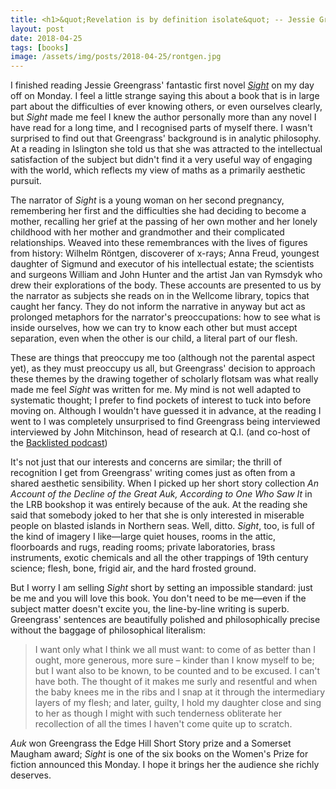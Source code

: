 ```yaml
---
title: <h1>&quot;Revelation is by definition isolate&quot; -- Jessie Greengrass' *Sight*</h1>
layout: post
date: 2018-04-25
tags: [books]
image: /assets/img/posts/2018-04-25/rontgen.jpg
---
```


I finished reading Jessie Greengrass' fantastic first novel [*Sight*](http://evewhite.co.uk/books/sight/) on my day off on Monday. I feel a little strange saying this about a book that is in large part about the difficulties of ever knowing others, or even ourselves clearly, but *Sight* made me feel I knew the author personally more than any novel I  have read for a long time, and I recognised parts of myself there. I wasn't surprised to find out that Greengrass' background is in analytic philosophy. At a reading in Islington she told us that she was attracted to the intellectual satisfaction of the subject but didn't find it a very useful way of engaging with the world, which reflects my view of maths as a primarily aesthetic pursuit.

The narrator of *Sight* is a young woman on her second pregnancy, remembering her first and the difficulties she had deciding to become a mother, recalling her grief at the passing of her own mother and her lonely childhood with her mother and grandmother and their complicated relationships.
Weaved into these remembrances with the lives of figures from history: Wilhelm Röntgen, discoverer of x-rays; Anna Freud, youngest daughter of Sigmund and executor of his intellectual estate; the scientists and surgeons William and John Hunter and the artist Jan van Rymsdyk who drew their explorations of the body. These accounts are presented to us by the narrator as subjects she reads on in the Wellcome library, topics that caught her fancy. They do not inform the narrative in anyway but act as prolonged metaphors for the narrator's preoccupations: how to see what is inside ourselves, how we can try to know each other but must accept separation, even when the other is our child, a literal part of our flesh.

These are things that preoccupy me too (although not the parental aspect yet), as they must preoccupy us all, but Greengrass' decision to approach these themes by the drawing together of scholarly flotsam was what really made me feel *Sight* was written for me. My mind is not well adapted to systematic thought; I prefer to find pockets of interest to tuck into before moving on. Although I wouldn't have guessed it in advance, at the reading I went to I was completely unsurprised to find Greengrass being interviewed interviewed by John Mitchinson, head of research at Q.I. (and co-host of the [Backlisted podcast](https://soundcloud.com/backlistedpod/tracks))

It's not just that our interests and concerns are similar; the thrill of recognition I get from Greengrass' writing comes just as often from a shared aesthetic sensibility. When I picked up her short story collection *An Account of the Decline of the Great Auk, According to One Who Saw It* in the LRB bookshop it was entirely because of the auk. At the reading she said that somebody joked to her that she is only interested in miserable people on blasted islands in Northern seas. Well, ditto. *Sight*, too, is full of the kind of imagery I like&mdash;large quiet houses, rooms in the attic, floorboards and rugs, reading rooms; private laboratories, brass instruments, exotic chemicals and all the other trappings of 19th century science; flesh, bone, frigid air, and the hard frosted ground.

But I worry I am selling *Sight* short by setting an impossible standard: just be me and you will love this book. You don't need to be me&mdash;even if the subject matter doesn't excite you, the line-by-line writing is superb. Greengrass' sentences are beautifully polished and philosophically precise without the baggage of philosophical literalism:
>I want only what I think we all must want: to come of as better than I ought, more generous, more sure &ndash; kinder than I know myself to be; but I want also to be known, to be counted and to be excused. I can't have both. The thought of it makes me surly and resentful and when the baby knees me in the ribs and I snap at it through the intermediary layers of my flesh; and later, guilty, I hold my daughter close and sing to her as though I might with such tenderness obliterate her recollection of all the times I haven't come quite up to scratch.

*Auk* won Greengrass the Edge Hill Short Story prize and a Somerset Maugham award; *Sight* is one of the six books on the Women's Prize for fiction announced this Monday. I hope it brings her the audience she richly deserves.
